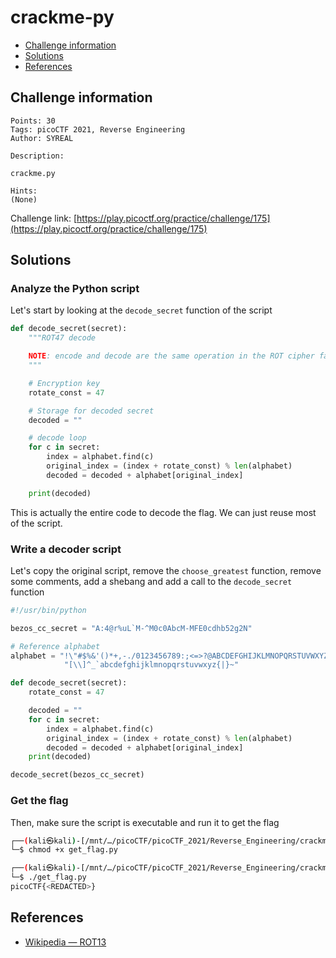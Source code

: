 # crackme-py

- [Challenge information](#challenge-information)
- [Solutions](#solutions)
- [References](#references)

## Challenge information
```
Points: 30
Tags: picoCTF 2021, Reverse Engineering
Author: SYREAL
  
Description:

crackme.py

Hints:
(None)
```
Challenge link: [https://play.picoctf.org/practice/challenge/175](https://play.picoctf.org/practice/challenge/175)

## Solutions

### Analyze the Python script

Let's start by looking at the `decode_secret` function of the script
```python
def decode_secret(secret):
    """ROT47 decode

    NOTE: encode and decode are the same operation in the ROT cipher family.
    """

    # Encryption key
    rotate_const = 47

    # Storage for decoded secret
    decoded = ""

    # decode loop
    for c in secret:
        index = alphabet.find(c)
        original_index = (index + rotate_const) % len(alphabet)
        decoded = decoded + alphabet[original_index]

    print(decoded)
```

This is actually the entire code to decode the flag. We can just reuse most of the script.

### Write a decoder script

Let's copy the original script, remove the `choose_greatest` function, remove some comments, add a shebang and add a call to the `decode_secret` function
```python
#!/usr/bin/python

bezos_cc_secret = "A:4@r%uL`M-^M0c0AbcM-MFE0cdhb52g2N"

# Reference alphabet
alphabet = "!\"#$%&'()*+,-./0123456789:;<=>?@ABCDEFGHIJKLMNOPQRSTUVWXYZ"+ \
            "[\\]^_`abcdefghijklmnopqrstuvwxyz{|}~"

def decode_secret(secret):
    rotate_const = 47

    decoded = ""
    for c in secret:
        index = alphabet.find(c)
        original_index = (index + rotate_const) % len(alphabet)
        decoded = decoded + alphabet[original_index]
    print(decoded)

decode_secret(bezos_cc_secret)
```

### Get the flag

Then, make sure the script is executable and run it to get the flag
```bash
┌──(kali㉿kali)-[/mnt/…/picoCTF/picoCTF_2021/Reverse_Engineering/crackme-py]
└─$ chmod +x get_flag.py 

┌──(kali㉿kali)-[/mnt/…/picoCTF/picoCTF_2021/Reverse_Engineering/crackme-py]
└─$ ./get_flag.py       
picoCTF{<REDACTED>}
```

## References

- [Wikipedia — ROT13](https://en.wikipedia.org/wiki/ROT13)
